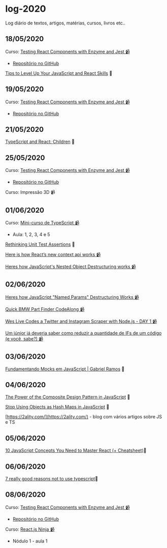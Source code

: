 # log-2020
Log diário de textos, artigos, matérias, cursos, livros etc..

## 18/05/2020
Curso: [Testing React Components with Enzyme and Jest 📹](https://egghead.io/courses/test-react-components-with-enzyme-and-jest)
* [Repositório no GitHub](https://github.com/JulianoPadilha/learning-jest-with-enzyme)

[Tips to Level Up Your JavaScript and React Skills](https://medium.com/better-programming/tips-to-level-up-your-javascript-and-react-skills-62bfbbb9b4d) 📜

## 19/05/2020
Curso: [Testing React Components with Enzyme and Jest 📹](https://egghead.io/courses/test-react-components-with-enzyme-and-jest)
* [Repositório no GitHub](https://github.com/JulianoPadilha/learning-jest-with-enzyme)

## 21/05/2020
[TypeScript and React: Children](https://fettblog.eu/typescript-react/children/) 📜

## 25/05/2020
Curso: [Testing React Components with Enzyme and Jest 📹](https://egghead.io/courses/test-react-components-with-enzyme-and-jest)
* [Repositório no GitHub](https://github.com/JulianoPadilha/learning-jest-with-enzyme)

Curso: Impressão 3D 📹

## 01/06/2020
Curso: [Mini-curso de TypeScript 📹](https://www.youtube.com/watch?v=mRixno_uE2o&list=PLlAbYrWSYTiPanrzauGa7vMuve7_vnXG_)

* Aula: 1, 2, 3, 4 e 5

[Rethinking Unit Test Assertions](https://medium.com/javascript-scene/rethinking-unit-test-assertions-55f59358253f) 📜

[Here is how React’s new context api works 📹](https://youtu.be/XLJN4JfniH4)

[Heres how JavaScript's Nested Object Destructuring works 📹](https://youtu.be/_ApRMRGI-6g)

## 02/06/2020
[Heres how JavaScript "Named Params" Destructuring Works 📹](https://youtu.be/c2PGgkCIjEA)

[Quick BMW Part Finder CodeAlong 📹](https://youtu.be/Vo_8uc1j2Yk)

[Wes Live Codes a Twitter and Instagram Scraper with Node.js - DAY 1 📹](https://youtu.be/rWc0xqroY4U)

[Um júnior já deveria saber como reduzir a quantidade de IFs de um código (e você, sabe?) 📹](https://youtu.be/Lf3ZV0UsnEo)

## 03/06/2020

[Fundamentando Mocks em JavaScript | Gabriel Ramos](https://gabrieluizramos.com.br/fundamentando-mocks-em-javascript) 📜

## 04/06/2020

[The Power of the Composite Design Pattern in JavaScript](https://medium.com/better-programming/the-power-of-the-composite-design-pattern-in-javascript-51eef5eaaa05) 📜

[Stop Using Objects as Hash Maps in JavaScript](https://medium.com/better-programming/stop-using-objects-as-hash-maps-in-javascript-9a272e85f6a8) 📜

[https://2ality.com/](https://2ality.com/) - blog com vários artigos sobre JS e TS

## 05/06/2020

[10 JavaScript Concepts You Need to Master React (+ Cheatsheet)](https://codeartistry.io/10-javascript-concepts-you-need-to-master-react/)📜

## 06/06/2020

[7 really good reasons not to use typescript](https://everyday.codes/javascript/7-really-good-reasons-not-to-use-typescript/)📜

## 08/06/2020
Curso: [Testing React Components with Enzyme and Jest 📹](https://egghead.io/courses/test-react-components-with-enzyme-and-jest)
* [Repositório no GitHub](https://github.com/JulianoPadilha/learning-jest-with-enzyme)

Curso: [React.js Ninja 📹](https://www.udemy.com/course/curso-reactjs-ninja/)
* Nódulo 1 - aula 1
